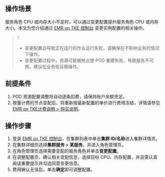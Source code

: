 ## 操作场景
服务角色 CPU 或内存大小不足时，可以通过变更配置提升服务角色 CPU 或内存大小。本文为您介绍通过 [EMR on TKE 控制台](https://console.cloud.tencent.com/emr/tke) 变更实例配置的相关操作。

>! 
>- 变更配置会导致正在运行的作业运行失败，请确保在不影响业务的情况下操作。
>- 变更配置过程中，资源可能被抢占使 POD 重建失败，导致服务不可用，建议在业务低谷期操作。

## 前提条件
1. POD 资源配置调整将自动逐条扣费，请保持账户余额充足。
2. 按量计费的节点变配后，将重新按最新配置的单价进行费用冻结，详情请参见 [EMR on  TKE计费说明 > 购买说明](https://cloud.tencent.com/document/product/589/93140)。

## 操作步骤
1. 登录 [EMR on TKE 控制台](https://console.cloud.tencent.com/emr/tke)，在集群列表中单击**集群 ID/名称**进入集群详情页。
2. 在集群详细页选择**集群服务 > 某服务**，并进入角色管理页。
3. 在角色管理页选择需要变配的服务角色并单击**变更配置**。
4. 在调整配置页，确认相关变配信息，选择目标 CPU、内存配置，并且需认真阅读重要提示并勾选同意变更信息。
5. 费用确认无误后，单击**确定**即可调整配置。
